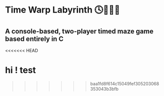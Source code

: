 # Time Warp Labyrinth 🕓🏃🏻‍♀️

## A console-based, two-player timed maze game based entirely in C
<<<<<<< HEAD

hi ! test
=======
>>>>>>> baa1fd8f614c15049fef305203068353043b3bfb
